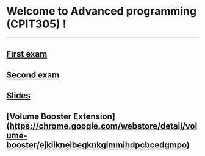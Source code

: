 # Welcome to Advanced programming (CPIT305) !

---

## [**First exam**](FirstExam.md)

## [**Second exam**](SecondExam.md)

## [**Slides**](slides.rar)

## [**Volume Booster Extension**] (https://chrome.google.com/webstore/detail/volume-booster/ejkiikneibegknkgimmihdpcbcedgmpo)

